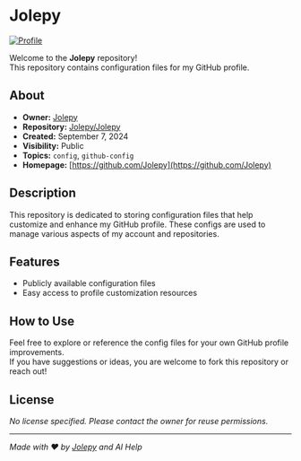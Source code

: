 # Jolepy

[![Profile](https://avatars.githubusercontent.com/u/180786854?v=4)](https://github.com/Jolepy)

Welcome to the **Jolepy** repository!  
This repository contains configuration files for my GitHub profile.

## About

- **Owner:** [Jolepy](https://github.com/Jolepy)
- **Repository:** [Jolepy/Jolepy](https://github.com/Jolepy/Jolepy)
- **Created:** September 7, 2024
- **Visibility:** Public
- **Topics:** `config`, `github-config`
- **Homepage:** [https://github.com/Jolepy](https://github.com/Jolepy)

## Description

This repository is dedicated to storing configuration files that help customize and enhance my GitHub profile. These configs are used to manage various aspects of my account and repositories.

## Features

- Publicly available configuration files
- Easy access to profile customization resources

## How to Use

Feel free to explore or reference the config files for your own GitHub profile improvements.  
If you have suggestions or ideas, you are welcome to fork this repository or reach out!

## License

_No license specified. Please contact the owner for reuse permissions._

---

*Made with ❤️ by [Jolepy](https://github.com/Jolepy)*
*and AI Help*
